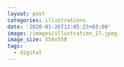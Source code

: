 ```yaml
---
layout: post
categories: illustrations
date: '2020-01-26T12:05:23+03:00'
image: /images/illustration_17.jpeg
image_size: 550x550
tags:
  - digital
---
```

